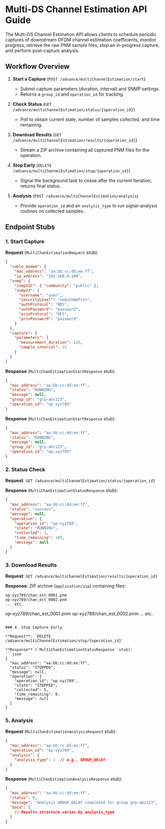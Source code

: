 # Multi-DS Channel Estimation API Guide

The Multi-DS Channel Estimation API allows clients to schedule periodic captures of downstream OFDM channel estimation coefficients, monitor progress, retrieve the raw PNM sample files, stop an in-progress capture, and perform post-capture analysis.

## Workflow Overview

1. **Start a Capture** (`POST /advance/multiChannelEstimation/start`)

   * Submit capture parameters (duration, interval) and SNMP settings.
   * Returns a `group_id` and `operation_id` for tracking.

2. **Check Status** (`GET /advance/multiChannelEstimation/status/{operation_id}`)

   * Poll to obtain current state, number of samples collected, and time remaining.

3. **Download Results** (`GET /advance/multiChannelEstimation/results/{operation_id}`)

   * Stream a ZIP archive containing all captured PNM files for the operation.

4. **Stop Early** (`DELETE /advance/multiChannelEstimation/stop/{operation_id}`)

   * Signal the background task to cease after the current iteration; returns final status.

5. **Analysis** (`POST /advance/multiChannelEstimation/analysis`)

   * Provide `operation_id` and an `analysis_type` to run signal-analysis routines on collected samples.


## Endpoint Stubs

### 1. Start Capture

**Request** (`MultiChanEstimationRequest` stub):

```json
{
  "cable_modem": {
	"mac_address": "aa:bb:cc:dd:ee:ff",
	"ip_address": "192.168.0.100",
  "snmp": {
    "snmpV2C": { "community": "public" },
    "snmpV3": {
      "username": "user",
      "securityLevel": "noAuthNoPriv",
      "authProtocol": "MD5",
      "authPassword": "password",
      "privProtocol": "DES",
      "privPassword": "password"
    }
  },
  "capture": {
    "parameters": {
      "measurement_duration": 120,
      "sample_interval": 15
    }
  }
}
```

**Response** (`MultiChanEstimationStartResponse` stub):

```json
{
  "mac_address": "aa:bb:cc:dd:ee:ff",
  "status": "RUNNING",
  "message": null,
  "group_id": "grp-abc123",
  "operation_id": "op-xyz789"
}
```

**Response** (`MultiChanEstimationStartResponse` stub):

```json
{
  "mac_address": "aa:bb:cc:dd:ee:ff",
  "status": "RUNNING",
  "message": null,
  "group_id": "grp-abc123",
  "operation_id": "op-xyz789"
}
```

### 2. Status Check

**Request**: `GET /advance/multiChannelEstimation/status/{operation_id}`

**Response** (`MultiChanEstimationStatusResponse` stub):

```json
{
  "mac_address": "aa:bb:cc:dd:ee:ff",
  "status": "success",
  "message": null,
  "operation": {
    "operation_id": "op-xyz789",
    "state": "RUNNING",
    "collected": 3,
    "time_remaining": 105,
    "message": null
  }
}
```

### 3. Download Results

**Request**: `GET /advance/multiChannelEstimation/results/{operation_id}`

**Response**: ZIP archive (`application/zip`) containing files:

```
op-xyz789/chan_est_0001.pnm
op-xyz789/chan_est_0002.pnm
... etc.
```

op-xyz789/chan\_est\_0001.pnm
op-xyz789/chan\_est\_0002.pnm
... etc.

````

### 4. Stop Capture Early

**Request**: `DELETE /advance/multiChannelEstimation/stop/{operation_id}`

**Response** (`MultiChanEstimationStatusResponse` stub):
```json
{
  "mac_address": "aa:bb:cc:dd:ee:ff",
  "status": "STOPPED",
  "message": null,
  "operation": {
    "operation_id": "op-xyz789",
    "state": "STOPPED",
    "collected": 5,
    "time_remaining": 0,
    "message": null
  }
}
````

### 5. Analysis

**Request** (`MultiChanEstimationAnalysisRequest` stub):

```json
{
  "mac_address": "aa:bb:cc:dd:ee:ff",
  "operation_id": "op-xyz789",
  "analysis": {
    "analysis_type": 1  // e.g., GROUP_DELAY
  }
}
```

**Response** (`MultiChanEstimationAnalysisResponse` stub):

```json
{
  "mac_address": "aa:bb:cc:dd:ee:ff",
  "status": 0,
  "message": "Analysis GROUP_DELAY completed for group grp-abc123",
  "data": {
    // Results structure varies by analysis_type
  }
}
```
